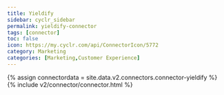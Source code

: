 ```yaml
---
title: Yieldify
sidebar: cyclr_sidebar
permalink: yieldify-connector
tags: [connector]
toc: false
icon: https://my.cyclr.com/api/ConnectorIcon/5772
category: Marketing
categories: [Marketing,Customer Experience]
---
```

{% assign connectordata = site.data.v2.connectors.connector-yieldify %}
{% include v2/connector/connector.html %}	